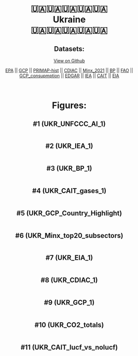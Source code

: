 
<center>
<h1 align="center">
🇺🇦🇺🇦🇺🇦🇺🇦🇺🇦
<br>
Ukraine
<br>
🇺🇦🇺🇦🇺🇦🇺🇦🇺🇦
</h1>
<h2>Datasets:</h2>
<p><a href="https://github.com/dquintani/GreenhouseData/tree/master/country_data/UKR_Ukraine/data">View on Github</a>
<br></p><p><a href="data/UKR_EPA.csv">EPA</a> || <a href="data/UKR_GCP.csv">GCP</a> || <a href="data/UKR_PRIMAP-hist.csv">PRIMAP-hist</a> || <a href="data/UKR_CDIAC.csv">CDIAC</a> || <a href="data/UKR_Minx_2021.csv">Minx_2021</a> || <a href="data/UKR_BP.csv">BP</a> || <a href="data/UKR_FAO.csv">FAO</a> || <a href="data/UKR_GCP_consupmption.csv">GCP_consupmption</a> || <a href="data/UKR_EDGAR.csv">EDGAR</a> || <a href="data/UKR_IEA.csv">IEA</a> || <a href="data/UKR_CAIT.csv">CAIT</a> || <a href="data/UKR_EIA.csv">EIA</a></p><p><br></p>
<h1>Figures:</h1><h2>#1 (UKR_UNFCCC_AI_1)</h2>
<p><img alt="" src="figures/UKR_UNFCCC_AI_1.png" /></p><h2>#2 (UKR_IEA_1)</h2>
<p><img alt="" src="figures/UKR_IEA_1.png" /></p><h2>#3 (UKR_BP_1)</h2>
<p><img alt="" src="figures/UKR_BP_1.png" /></p><h2>#4 (UKR_CAIT_gases_1)</h2>
<p><img alt="" src="figures/UKR_CAIT_gases_1.png" /></p><h2>#5 (UKR_GCP_Country_Highlight)</h2>
<p><img alt="" src="figures/UKR_GCP_Country_Highlight.png" /></p><h2>#6 (UKR_Minx_top20_subsectors)</h2>
<p><img alt="" src="figures/UKR_Minx_top20_subsectors.png" /></p><h2>#7 (UKR_EIA_1)</h2>
<p><img alt="" src="figures/UKR_EIA_1.png" /></p><h2>#8 (UKR_CDIAC_1)</h2>
<p><img alt="" src="figures/UKR_CDIAC_1.png" /></p><h2>#9 (UKR_GCP_1)</h2>
<p><img alt="" src="figures/UKR_GCP_1.png" /></p><h2>#10 (UKR_CO2_totals)</h2>
<p><img alt="" src="figures/UKR_CO2_totals.png" /></p><h2>#11 (UKR_CAIT_lucf_vs_nolucf)</h2>
<p><img alt="" src="figures/UKR_CAIT_lucf_vs_nolucf.png" /></p>